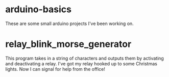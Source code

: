 arduino-basics
==============

These are some small arduino projects I've been working on.

relay_blink_morse_generator
===========================

This program takes in a string of characters and outputs them
by activating and deactivating a relay.  I've got my relay
hooked up to some Christmas lights.  Now I can signal for help
from the office!